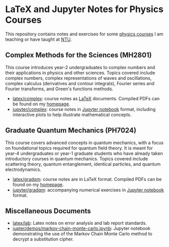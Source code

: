 # LaTeX and Jupyter Notes for Physics Courses

This repository contains notes and exercises for some [physics courses](http://www1.spms.ntu.edu.sg/~ydchong/teaching.html) I am teaching or have taught at [NTU](http://www.ntu.edu.sg).

## Complex Methods for the Sciences (MH2801)

This course introduces year-2 undergraduates to complex numbers and their applications in physics and other sciences. Topics covered include complex numbers, complex representations of waves and oscillations, complex calculus (derivatives and contour integrals), Fourier series and Fourier transforms, and Green's functions methods.

* [latex/complex](latex/complex): course notes as [LaTeX](https://www.latex-project.org/) documents. Compiled PDFs can be found on my [homepage](http://www1.spms.ntu.edu.sg/~ydchong/teaching.html).
* [jupyter/complex](jupyter/complex): course notes in [Jupyter notebook](https://jupyter.org/) format, including interactive plots to help illustrate mathematical concepts.

## Graduate Quantum Mechanics (PH7024)

This course covers advanced concepts in quantum mechanics, with a focus on foundational topics required for quantum field theory. It is meant for year-4 undergraduates or year-1 graduate students who have already taken introductory courses in quantum mechanics. Topics covered include scattering theory, quantum entanglement, identical particles, and quantum electrodynamics.

* [latex/gradqm](latex/gradqm): course notes are in LaTeX format. Compiled PDFs can be found on my [homepage](http://www1.spms.ntu.edu.sg/~ydchong/teaching.html).
* [jupyter/gradqm](jupyter/gradqm): accompanying numerical exercises in [Jupyter notebook](https://jupyter.org/) format.

## Miscellaneous Documents

* [latex/lab](latex/lab): Latex notes on error analysis and lab report standards.
* [jupter/demos/markov-chain-monte-carlo.ipynb](markov-chain-monte-carlo.ipynb): Jupyter notebook demonstrating the use of the Markov Chain Monte Carlo method to decrypt a substitution cipher.
